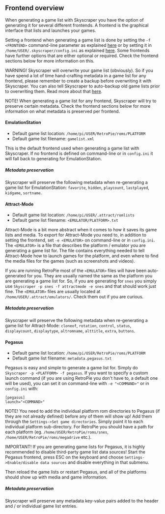 ## Frontend overview
When generating a game list with Skyscraper you have the option of generating it for several different frontends. A frontend is the graphical interface that lists and launches your games.

Setting a frontend when generating a game list is done by setting the `-f <FRONTEND>` command-line parameter as explained [here](CLIHELP.md#-f-frontend) or by setting it in `/home/USER/.skyscraper/config.ini` as explained [here](CONFIGINI.md#frontendemulationstation). Some frontends have further options that are either optional or required. Check the frontend sections below for more information on this.

WARNING! Skyscraper will overwrite your game list (obviously). So if you have spend a lot of time hand-crafting metadata in a game list for any frontend, please remember to create a backup before overwriting it with Skyscraper. You can also tell Skyscraper to auto-backup old game lists prior to overwriting them. Read more about that [here](CONFIGINI.md#gamelistbackuptrue).

NOTE! When generating a game list for any frontend, Skyscraper will try to preserve certain metadata. Check the frontend sections below for more information on what metadata is preserved per frontend.

#### EmulationStation
* Default game list location: `/home/pi/USER/RetroPie/roms/PLATFORM`
* Default game list filename: `gamelist.xml`

This is the default frontend used when generating a game list with Skyscraper. If no frontend is defined on command-line or in `config.ini` it will fall back to generating for EmulationStation.

##### Metadata preservation
Skyscraper will preserve the following metadata when re-generating a game list for EmulationStation: `favorite`, `hidden`, `playcount`, `lastplayed`, `kidgame`, `sortname`.

#### Attract-Mode
* Default game list location: `/home/pi/USER/.attract/romlists`
* Default game list filename: `<EMULATOR/PLATFORM>.txt`

Attract-Mode is a bit more abstract when it comes to how it saves its game lists and media. To export for Attract-Mode you need to, in addition to setting the frontend, set `-e <EMULATOR>` on command-line or in `config.ini`. The `<EMULATOR>` is a file that describes the platform / emulator you are generating a game list for. The file contains everything needed to tell Attract-Mode how to launch games for the platform, and even where to find the media files for the games (such as screenshots and videos).

If you are running RetroPie most of the `<EMULATOR>` files will have been auto-generated for you. They are usually named the same as the platform you are generating a game list for. So, if you are generating for `snes` you simply use `Skyscraper -p snes -f attractmode -e snes` and that should work just fine. The `<EMULATOR>` files are usually located at `/home/USER/.attract/emulators/`. Check them out if you are curious.

##### Metadata preservation
Skyscraper will preserve the following metadata when re-generating a game list for Attract-Mode: `cloneof`, `rotation`, `control`, `status`, `displaycount`, `displaytype`, `altromname`, `alttitle`, `extra`, `buttons`.

#### Pegasus
* Default game list location: `/home/pi/USER/RetroPie/roms/PLATFORM`
* Default game list filename: `metadata.pegasus.txt`

Pegasus is easy and simple to generate a game list for. Simply do `Skyscraper -p <PLATFORM> -f pegasus`. If you want to specify a custom launch command (if you are using RetroPie you don't have to, a default one will be used), you can set it on command-line with `-e "<COMMAND>"` or in `config.ini` with:
```
[pegasus]
launch="<COMMAND>"
```

NOTE! You need to add the individual platform rom directories to Pegasus (if they are not already defined) before any of them will show up! Add them through the `Settings->Set game directories`. Simply point it to each individual platform sub-directory. For RetroPie you should have a path for each platform (eg. `/home/USER/RetroPie/roms/snes`, `/home/USER/RetroPie/roms/megadrive` etc.).

IMPORTANT! If you are generating game lists for Pegasus, it is highly recommended to disable third-party game list data sources! Start the Pegasus frontend, press ESC on the keyboard and choose `Settings->Enable/disable data sources` and disable everything in that submenu.

Then reload the game lists or restart Pegasus, and all of the platforms should show up with media and game information.

##### Metadata preservation
Skyscraper will preserve any metadata key-value pairs added to the header and / or individual game list entries.
